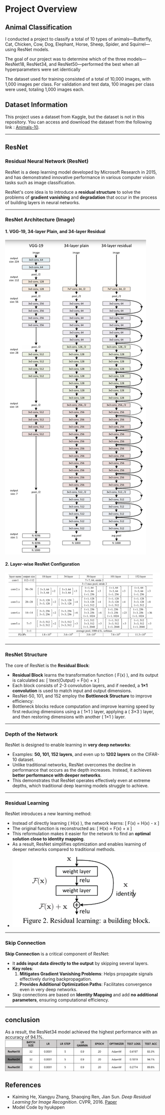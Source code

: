# Project Overview

## Animal Classification
I conducted a project to classify a total of 10 types of animals—Butterfly, Cat, Chicken, Cow, Dog, Elephant, Horse, Sheep, Spider, and Squirrel—using ResNet models.

The goal of our project was to determine which of the three models—ResNet18, ResNet34, and ResNet50—performed the best when all hyperparameters were set identically

The dataset used for training consisted of a total of 10,000 images, with 1,000 images per class. For validation and test data, 100 images per class were used, totaling 1,000 images each.

## Dataset Information

This project uses a dataset from Kaggle, but the dataset is not in this repository.
You can access and download the dataset from the following link : [Animals-10](https://www.kaggle.com/datasets/viratkothari/animal10).

---
## ResNet

### Residual Neural Network (ResNet)

ResNet is a deep learning model developed by Microsoft Research in 2015, and has demonstrated innovative performance in various computer vision tasks such as image classification.

ResNet's core idea is to introduce a **residual structure** to solve the problems of **gradient vanishing** and **degradation** that occur in the process of building layers in neural networks.

---

### ResNet Architecture (Image)

#### 1. VGG-19, 34-layer Plain, and 34-layer Residual
![VGG-19, Plain, Residual Architecture](./Image/ResNet_Architecture.png)

#### 2. Layer-wise ResNet Configuration
![Layer-wise ResNet Configuration](./Image/ResNet_Architecture_Table.png)


---

###  ResNet Structure

The core of ResNet is the **Residual Block**:
- **Residual Block** learns the transformation function \( F(x) \), and its output is calculated as:
  \[
  \text{Output} = F(x) + x
  \]
- Each block consists of 2-3 convolution layers, and if needed, a **1×1 convolution** is used to match input and output dimensions.
- ResNet-50, 101, and 152 employ the **Bottleneck Structure** to improve efficiency:
- Bottleneck blocks reduce computation and improve learning speed by first reducing dimensions using a \( 1×1 \) layer, applying a \( 3×3 \) layer, and then restoring dimensions with another \( 1×1 \) layer.

---

### Depth of the Network

ResNet is designed to enable learning in **very deep networks**:
- Examples: **50, 101, 152 layers**, and even up to **1202 layers** on the CIFAR-10 dataset.
- Unlike traditional networks, ResNet overcomes the decline in performance that occurs as the depth increases. Instead, it achieves **better performance with deeper networks**.
- This demonstrates that ResNet operates effectively even at extreme depths, which traditional deep learning models struggle to achieve.

---

###  Residual Learning

ResNet introduces a new learning method:
- Instead of directly learning \( H(x) \), the network learns:
  \[
  F(x) = H(x) - x
  \]
- The original function is reconstructed as:
  \[
  H(x) = F(x) + x
  \]
- This reformulation makes it easier for the network to find an **optimal solution close to identity mapping**.  
- As a result, ResNet simplifies optimization and enables learning of deeper networks compared to traditional methods.
- ![Residual Learning](./Image/Residual_learning.png)

---

###  Skip Connection

**Skip Connection** is a critical component of ResNet:
- It **adds input data directly to the output** by skipping several layers.
- **Key roles**:
  1. **Mitigates Gradient Vanishing Problems**: Helps propagate signals effectively during backpropagation.
  2. **Provides Additional Optimization Paths**: Facilitates convergence even in very deep networks.  
- Skip connections are based on **Identity Mapping** and add **no additional parameters**, ensuring computational efficiency.
---

## conclusion
As a result, the ResNet34 model achieved the highest performance with an accuracy of 94.1%.
![Residual Learning](./Image/Result_Table.png)

## References
* Kaiming He, Xiangyu Zhang, Shaoqing Ren, Jian Sun. *Deep Residual Learning for Image Recognition*. CVPR, 2016. [Paper](https://arxiv.org/abs/1512.03385)
* Model Code by hyukppen


